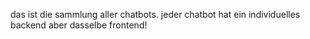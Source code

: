 das ist die sammlung aller chatbots. jeder chatbot hat ein individuelles backend aber dasselbe frontend!